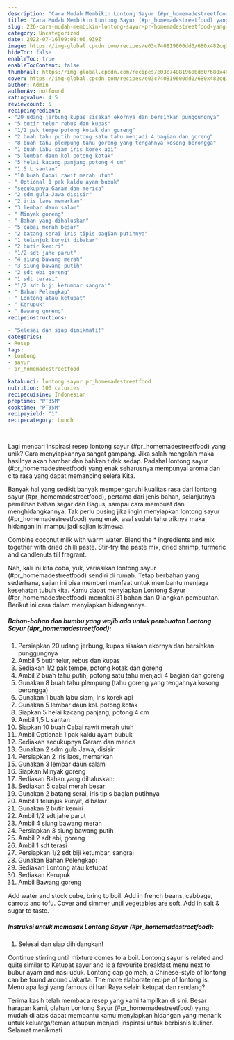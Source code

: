 ```yaml
---
description: "Cara Mudah Membikin Lontong Sayur (#pr_homemadestreetfood) yang Bisa Manjain Lidah"
title: "Cara Mudah Membikin Lontong Sayur (#pr_homemadestreetfood) yang Bisa Manjain Lidah"
slug: 226-cara-mudah-membikin-lontong-sayur-pr-homemadestreetfood-yang-bisa-manjain-lidah
category: Uncategorized
date: 2022-07-16T09:08:06.939Z
image: https://img-global.cpcdn.com/recipes/e03c740819600dd0/680x482cq70/lontong-sayur-pr_homemadestreetfood-foto-resep-utama.jpg
hideToc: false
enableToc: true
enableTocContent: false
thumbnail: https://img-global.cpcdn.com/recipes/e03c740819600dd0/680x482cq70/lontong-sayur-pr_homemadestreetfood-foto-resep-utama.jpg
cover: https://img-global.cpcdn.com/recipes/e03c740819600dd0/680x482cq70/lontong-sayur-pr_homemadestreetfood-foto-resep-utama.jpg
author: Admin
authorAv: notfound
ratingvalue: 4.5
reviewcount: 5
recipeingredient:
- "20 udang jerbung kupas sisakan ekornya dan bersihkan punggungnya"
- "5 butir telur rebus dan kupas"
- "1/2 pak tempe potong kotak dan goreng"
- "2 buah tahu putih potong satu tahu menjadi 4 bagian dan goreng"
- "8 buah tahu plempung tahu goreng yang tengahnya kosong berongga"
- "1 buah labu siam iris korek api"
- "5 lembar daun kol potong kotak"
- "5 helai kacang panjang potong 4 cm"
- "1,5 L santan"
- "10 buah Cabai rawit merah utuh"
- " Optional 1 pak kaldu ayam bubuk"
- "secukupnya Garam dan merica"
- "2 sdm gula Jawa disisir"
- "2 iris laos memarkan"
- "3 lembar daun salam"
- " Minyak goreng"
- " Bahan yang dihaluskan"
- "5 cabai merah besar"
- "2 batang serai iris tipis bagian putihnya"
- "1 telunjuk kunyit dibakar"
- "2 butir kemiri"
- "1/2 sdt jahe parut"
- "4 siung bawang merah"
- "3 siung bawang putih"
- "2 sdt ebi goreng"
- "1 sdt terasi"
- "1/2 sdt biji ketumbar sangrai"
- " Bahan Pelengkap"
- " Lontong atau ketupat"
- " Kerupuk"
- " Bawang goreng"
recipeinstructions:

- "Selesai dan siap dinikmati!"
categories:
- Resep
tags:
- lontong
- sayur
- pr_homemadestreetfood

katakunci: lontong sayur pr_homemadestreetfood 
nutrition: 100 calories
recipecuisine: Indonesian
preptime: "PT35M"
cooktime: "PT35M"
recipeyield: "1"
recipecategory: Lunch

---
```





Lagi mencari inspirasi resep lontong sayur (#pr_homemadestreetfood) yang unik? Cara menyiapkannya sangat gampang. Jika salah mengolah maka hasilnya akan hambar dan bahkan tidak sedap. Padahal lontong sayur (#pr_homemadestreetfood) yang enak seharusnya mempunyai aroma dan cita rasa yang dapat memancing selera Kita.





Banyak hal yang sedikit banyak mempengaruhi kualitas rasa dari lontong sayur (#pr_homemadestreetfood), pertama dari jenis bahan, selanjutnya pemilihan bahan segar dan Bagus, sampai cara membuat dan menghidangkannya. Tak perlu pusing jika ingin menyiapkan lontong sayur (#pr_homemadestreetfood) yang enak,      asal sudah tahu triknya maka hidangan ini mampu jadi sajian istimewa.














Combine coconut milk with warm water. Blend the * ingredients and mix together with dried chilli paste. Stir-fry the paste mix, dried shrimp, turmeric and candlenuts till fragrant.






Nah, kali ini kita coba, yuk, variasikan lontong sayur (#pr_homemadestreetfood) sendiri di rumah. Tetap berbahan yang sederhana, sajian ini bisa memberi manfaat untuk membantu menjaga kesehatan tubuh kita. Kamu dapat menyiapkan Lontong Sayur (#pr_homemadestreetfood) memakai 31 bahan dan 0 langkah pembuatan. Berikut ini cara dalam menyiapkan hidangannya.

<!--inarticleads1-->

##### Bahan-bahan dan bumbu yang wajib ada untuk pembuatan Lontong Sayur (#pr_homemadestreetfood):

1. Persiapkan 20 udang jerbung, kupas sisakan ekornya dan bersihkan punggungnya
1. Ambil 5 butir telur, rebus dan kupas
1. Sediakan 1/2 pak tempe, potong kotak dan goreng
1. Ambil 2 buah tahu putih, potong satu tahu menjadi 4 bagian dan goreng
1. Gunakan 8 buah tahu plempung (tahu goreng yang tengahnya kosong berongga)
1. Gunakan 1 buah labu siam, iris korek api
1. Gunakan 5 lembar daun kol. potong kotak
1. Siapkan 5 helai kacang panjang, potong 4 cm
1. Ambil 1,5 L santan
1. Siapkan 10 buah Cabai rawit merah utuh
1. Ambil  Optional: 1 pak kaldu ayam bubuk
1. Sediakan secukupnya Garam dan merica
1. Gunakan 2 sdm gula Jawa, disisir
1. Persiapkan 2 iris laos, memarkan
1. Gunakan 3 lembar daun salam
1. Siapkan  Minyak goreng
1. Sediakan  Bahan yang dihaluskan:
1. Sediakan 5 cabai merah besar
1. Gunakan 2 batang serai, iris tipis bagian putihnya
1. Ambil 1 telunjuk kunyit, dibakar
1. Gunakan 2 butir kemiri
1. Ambil 1/2 sdt jahe parut
1. Ambil 4 siung bawang merah
1. Persiapkan 3 siung bawang putih
1. Ambil 2 sdt ebi, goreng
1. Ambil 1 sdt terasi
1. Persiapkan 1/2 sdt biji ketumbar, sangrai
1. Gunakan  Bahan Pelengkap:
1. Sediakan  Lontong atau ketupat
1. Sediakan  Kerupuk
1. Ambil  Bawang goreng


Add water and stock cube, bring to boil. Add in french beans, cabbage, carrots and tofu. Cover and simmer until vegetables are soft. Add in salt &amp; sugar to taste. 

<!--inarticleads2-->

##### Instruksi untuk memasak Lontong Sayur (#pr_homemadestreetfood):


1. Selesai dan siap dihidangkan!

Continue stirring until mixture comes to a boil. Lontong sayur is related and quite similar to Ketupat sayur and is a favourite breakfast menu next to bubur ayam and nasi uduk. Lontong cap go meh, a Chinese-style of lontong can be found around Jakarta. The more elaborate recipe of lontong is. Menu apa lagi yang famous di hari Raya selain ketupat dan rendang? 

Terima kasih telah membaca resep yang kami tampilkan di sini. Besar harapan kami, olahan Lontong Sayur (#pr_homemadestreetfood) yang mudah di atas dapat membantu kamu menyiapkan hidangan yang menarik untuk keluarga/teman ataupun menjadi inspirasi untuk berbisnis kuliner. Selamat menikmati
